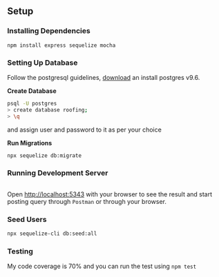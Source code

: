 ## Setup

### Installing Dependencies

```npm install express sequelize mocha```

### Setting Up Database

Follow the postgresql guidelines, [download](https://www.postgresql.org/download/) an install postgres v9.6.

**Create Database**

```bash
psql -U postgres
> create database roofing;
> \q
```
and assign user and password to it as per your choice

**Run Migrations**

```bash
npx sequelize db:migrate
```

### Running Development Server

```node server.js
```

Open [http://localhost:5343](http://localhost:5343) with your browser to see the result and start posting query through `Postman` or through your browser.

### Seed Users

```bash
npx sequelize-cli db:seed:all
```
### Testing

My code coverage is 70% and you can run the test using `npm test`
